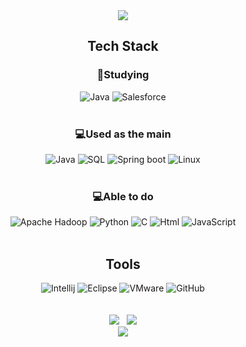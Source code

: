 <div align="center">
  <img src="https://capsule-render.vercel.app/api?type=waving&color=auto&height=250&section=header&text=Welcome%20&fontSize=70&fontColor=ffffff" align="center"/>
</div>
  
<h2 align="center">Tech Stack</h2>
<h3 align="center">🌱Studying</h3>
<div align="center">
  <img alt="Java" src="https://img.shields.io/badge/java-%23ED8B00.svg?style=for-the-badge&logo=java&logoColor=white"/>
  <img alt="Salesforce" src="https://img.shields.io/badge/Salesforce-00A1E0.svg?&style=for-the-badge&logo=Salesforce&logoColor=white"/>
</div></br>

<h3 align="center">💻Used as the main</h3>
<div align="center">
  <img alt="Java" src="https://img.shields.io/badge/java-%23ED8B00.svg?style=for-the-badge&logo=java&logoColor=white"/>
  <img alt="SQL" src="https://img.shields.io/badge/SQL-4479A1.svg?&style=for-the-badge&logo=MySQL&logoColor=black"/>
  <img alt="Spring boot" src="https://img.shields.io/badge/SpringBoot-6DB33F.svg?&style=for-the-badge&logo=SpringBoot&logoColor=black"/>  
  <img alt="Linux" src="https://img.shields.io/badge/Linux-FCC624.svg?&style=for-the-badge&logo=Linux&logoColor=black"/>
</div></br>

<h3 align="center">💻Able to do</h3>
<div align="center">
  <img alt="Apache Hadoop" src="https://img.shields.io/badge/ApacheHadoop-66CCFF.svg?&style=for-the-badge&logo=ApacheHadoop&logoColor=black"/> 
  <img alt="Python" src="https://img.shields.io/badge/Python-3776AB.svg?&style=for-the-badge&logo=Python&logoColor=black"/>
  <img alt="C" src="https://img.shields.io/badge/C-A8B9CC.svg?&style=for-the-badge&logo=C&logoColor=white"/> 
  <img alt="Html" src="https://img.shields.io/badge/HTML-E34F26.svg?&style=for-the-badge&logo=HTML5&logoColor=white" style="display:inline"/> 
  <img alt="JavaScript" src="https://img.shields.io/badge/JavaScript-F7DF1E.svg?&style=for-the-badge&logo=JavaScript&logoColor=black"/> 
</div></br>

<h2 align="center">Tools</h2>
<div align="center">
     <img alt="Intellij" src="https://img.shields.io/badge/IntelliJIDEA-000000.svg?style=for-the-badge&logo=intellij-idea&logoColor=white"/>
     <img alt="Eclipse" src="https://img.shields.io/badge/EclipseIDE-2C2255.svg?&style=for-the-badge&logo=EclipseIDE&logoColor=white"/> 
     <img alt="VMware" src="https://img.shields.io/badge/VMware-607078.svg?&style=for-the-badge&logo=VMware&logoColor=white"/>
     <img alt="GitHub" src="https://img.shields.io/badge/GitHub-181717.svg?&style=for-the-badge&logo=GitHub&logoColor=white"/>
</div align="center"></br></br>

<div align="center">
  <img src="https://github-readme-stats.vercel.app/api/top-langs/?username=myhuon&langs_count=8&layout=compact&card_width=200" />&nbsp&nbsp
  <img src="https://github-readme-stats.vercel.app/api?username=myhuon&show_icons=true&theme=panda" />
</div>

<div align="center">
  <img src="https://capsule-render.vercel.app/api?type=waving&color=auto&height=200&section=footer" align="center"/>
</div>
